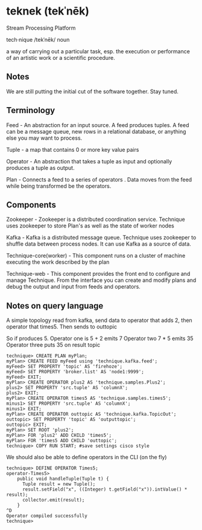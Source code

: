 teknek (tekˈnēk)
=========

Stream Processing Platform

tech·nique
/tekˈnēk/
noun

a way of carrying out a particular task, esp. the execution or performance of an artistic work or a scientific procedure.

Notes
-----
We are still putting the initial cut of the software together.  Stay tuned.

Terminology
-----

Feed - An abstraction for an input source. A feed produces tuples. A feed can be a message queue, new rows in a relational database, or anything else you may want to process.

Tuple - a map that contains 0 or more key value pairs

Operator - An abstraction that takes a tuple as input and optionally produces a tuple as output.

Plan - Connects a feed to a series of operators . Data moves from the feed while being transformed be the operators.

Components
----
Zookeeper - Zookeeper is a distributed coordination service. Technique uses zookeeper to store Plan's as well as the state of worker nodes

Kafka - Kafka is a distributed message queue. Technique uses zookeeper to shuffle data between process nodes. It can use Kafka as a source of data.

Technique-core(worker) - This component runs on a cluster of machine executing the work described by the plan

Technique-web - This component provides the front end to configure and manage Technique. From the interface you can create and modify plans and debug the output and input from feeds and operators.

Notes on query language
-----

A simple topology read from kafka, send data to operator 
that adds 2, then operator that times5. Then sends to outtopic

So if produces 5.
Operator one is 5 + 2 emits 7
Operator two 7 * 5 emits 35
Operator three puts 35 on result topic 

    technique> CREATE PLAN myPlan;
    myPlan> CREATE FEED myFeed using 'technique.kafka.feed';
    myFeed> SET PROPERTY 'topic' AS 'firehoze';
    myFeed> SET PROPERTY 'broker.list' AS 'node1:9999';
    myFeed> EXIT;
    myPlan> CREATE OPERATOR plus2 AS 'technique.samples.Plus2';
    plus2> SET PROPERTY 'src.tuple' AS 'columnX';
    plus2> EXIT;
    myPlan> CREATE OPERATOR times5 AS 'technique.samples.times5';
    minus1> SET PROPERTY 'src.tuple' AS 'columnX';
    minus1> EXIT;
    myPlan> CREATE OPERATOR outtopic AS 'technique.kafka.TopicOut';
    outtopic> SET PROPERTY 'topic' AS 'outputtopic';
    outtopic> EXIT; 
    myPlan> SET ROOT 'plus2';
    myPlan> FOR 'plus2' ADD CHILD 'times5'; 
    myPlan> FOR 'times5 ADD CHILD 'outtopic';
    technique> COPY RUN START; #save settings cisco style

We should also be able to define operators in the CLI (on the fly)

    technique> DEFINE OPERATOR Times5;
    operator-Times5> 
        public void handleTuple(Tuple t) {
          Tuple result = new Tuple();
          result.setField("x", ((Integer) t.getField("x")).intValue() * result);
          collector.emit(result);
        }
    ^D
    Operator compiled successfully
    technique> 
  
